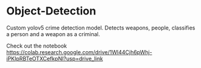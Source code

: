 # Object-Detection
Custom yolov5 crime detection model. Detects weapons, people, classifies a person and a weapon as a criminal.

Check out the notebook
https://colab.research.google.com/drive/1Wl44Cjh6pWhj-iPKIpRBTeOTXCefkpNI?usp=drive_link
